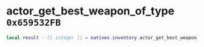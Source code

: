 # actor_get_best_weapon_of_type `0x659532FB`

```lua
local result --[[ integer ]] = natives.inventory.actor_get_best_weapon_of_type(_unk0 --[[ integer ]], _unk1 --[[ integer ]])
```